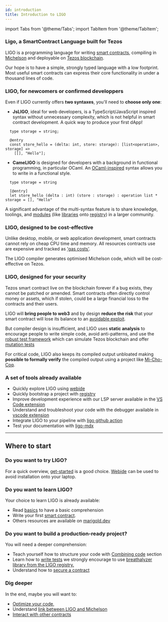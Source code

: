 ```yaml
---
id: introduction
title: Introduction to LIGO
---
```


import Tabs from '@theme/Tabs';
import TabItem from '@theme/TabItem';

### Ligo, a SmartContract Language built for Tezos

LIGO is a programming language for writing [smart contracts](https://opentezos.com/tezos-basics/smart-contracts), compiling in [Michelson](https://opentezos.com/michelson) and deployable on [Tezos blockchain](https://tezos.com/).

Our hope is to have a simple, strongly typed language with
a low footprint. Most useful smart contracts can express their core functionality in under a
thousand lines of code.

### LIGO, for newcomers or confirmed developpers

Even if LIGO currently offers **two syntaxes**, you'll need to **choose only one**:

  - **JsLIGO**, ideal for web developers, is a TypeScript/JavaScript inspired syntax without unnecessary complexity, which is not helpful in smart contract development. A quick way to produce your first dApp!


```jsligo
  type storage = string;

  @entry
  const store_hello = (delta: int, store: storage): [list<operation>, storage] =>
    [[], "Hello"];
```

  - **CameLIGO** is designed for developers with a background in
    functional programming, in particular OCaml. An
    [OCaml-inspired](https://ocaml.org/) syntax allows you to write in
    a functional style.


```cameligo
  type storage = string

  [@entry]
  let store_hello (delta : int) (store : storage) : operation list * storage = [], "Hello"
```

A significant advantage of the multi-syntax feature is to share knowledge, toolings, and [modules](https://ligolang.org/docs/language-basics/modules) (like [libraries](https://ligolang.org/docs/advanced/package-management) onto [registry](https://packages.ligolang.org/packages)) in a larger community.

### LIGO, designed to be cost-effective

Unlike desktop, mobile, or web application development, smart
contracts cannot rely on cheap CPU time and memory.  All resources
contracts use are expensive and tracked as
['gas costs'](https://ligolang.org/docs/tutorials/optimisation/#tezos-gas-model).

The LIGO compiler generates optimised Michelson code, which will
be cost-effective on Tezos.


### LIGO, designed for your security

Tezos smart contract live on the blockchain forever if a bug exists,
they cannot be patched or amended.  Smart contracts often directly
control money or assets, which if stolen, could be a large financial
loss to the contracts and their users.

LIGO will **bring people to web3** and by design **reduce the risk**
 that your smart contract will lose its balance to an
 [avoidable exploit](https://www.wired.com/2016/06/50-million-hack-just-showed-dao-human/).

But compiler design is insufficient, and LIGO uses **static analysis** to
encourage people to write simple code, avoid anti-patterns, and use
the
[robust test framework](https://ligolang.org/docs/advanced/testing)
which can simulate Tezos blockchain and offer
[mutation tests](https://ligolang.org/docs/advanced/mutation-testing)

For critical code, LIGO also keeps its compiled output unbloated making **possible to formally verify** the compiled output using a project like
[Mi-Cho-Coq](https://gitlab.com/nomadic-labs/mi-cho-coq/).

### A set of tools already available

- Quickly explore LIGO using [webide](https://ide.ligolang.org/local)
- Quickly bootstrap a project with [registry](https://packages.ligolang.org/packages)
- Improve development experience with our LSP server available in the
  [VS Code extension](https://marketplace.visualstudio.com/items?itemName=ligolang-publish.ligo-vscode)
- Understand and troubleshoot your code with the debugger available in [vscode extension](https://marketplace.visualstudio.com/items?itemName=ligolang-publish.ligo-vscode)
- Integrate LIGO to your pipeline with [ligo github action](https://github.com/marigold-dev/ligo-action)
- Test your documentation with [ligo-mdx](https://github.com/ligolang/ligo-mdx)

---

## Where to start

### Do you want to try LIGO?

For a quick overview, [get-started]( https://ligolang.org/docs/tutorials/getting-started) is a good choice. [Webide](https://ide.ligolang.org/) can be used to avoid installation onto your laptop.

### Do you want to learn LIGO?

Your choice to learn LIGO is already available:
- Read [basics](https://ligolang.org/docs/language-basics/types) to have a basic comprehension
- Write your first [smart contract](https://ligolang.org/docs/tutorials/taco-shop/tezos-taco-shop-smart-contract).
- Others resources are available on [marigold.dev](https://www.marigold.dev/learn)

### Do you want to build a production-ready project?

You will need a deeper comprehension:
- Teach yourself how to structure your code with [Combining code](https://ligolang.org/docs/next/language-basics/modules) section
- Learn how to [write tests](https://ligolang.org/docs/next/advanced/testing?lang=jsligo) we strongly encourage to use [breathalyzer library from the LIGO registry.](https://packages.ligolang.org/package/ligo-breathalyzer)
- Understand how to [secure a contract](https://ligolang.org/docs/tutorials/security)

### Dig deeper

In the end, maybe you will want to:
- [Optimize your code](https://ligolang.org/docs/tutorials/optimisation/),
- Understand [link between LIGO and Michelson](https://ligolang.org/docs/advanced/michelson-and-ligo)
- [Interact with other contracts](https://ligolang.org/docs/tutorials/inter-contract-calls/)

<!-- updated use of entry -->
